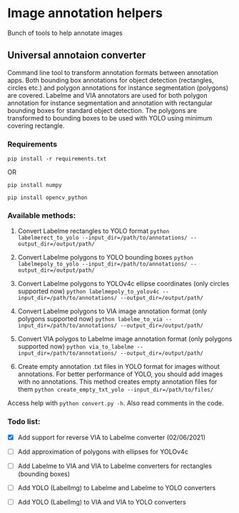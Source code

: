 # Image annotation helpers
Bunch of tools to help annotate images

## Universal annotaion converter
Command line tool to transform annotation formats between annotation apps. Both bounding box annotations for object detection (rectangles, circles etc.) and polygon annotations for instance segmentation (polygons) are covered. Labelme and VIA annotators are used for both polygon annotation for instance segmentation and annotation with rectangular bounding boxes for standard object detection. The polygons are transformed to bounding boxes to be used with YOLO using minimum covering rectangle. 

### Requirements
```pip install -r requirements.txt```

OR

```pip install numpy```

```pip install opencv_python```

### Available methods:

1) Convert Labelme rectangles to YOLO format
```python labelmerect_to_yolo --input_dir=/path/to/annotations/ --output_dir=/output/path/```

2) Convert Labelme polygons to YOLO bounding boxes 
```python labelmepoly_to_yolo --input_dir=/path/to/annotations/ --output_dir=/output/path/```

3) Convert Labelme polygons to YOLOv4c ellipse coordinates (only circles supported now)
```python labelmepoly_to_yolov4c --input_dir=/path/to/annotations/ --output_dir=/output/path/```

4) Convert Labelme polygons to VIA image annotation format (only polygons supported now)
```python labelme_to_via --input_dir=/path/to/annotations/ --output_dir=/output/path/```

5) Convert VIA polygos to Labelme image annotation format (only polygons supported now)
```python via_to_labelme --input_dir=/path/to/annotations/ --output_dir=/output/path/```

6) Create empty annotation .txt files in YOLO format for images without annotations. For better performance of YOLO, you should add images with no annotations. This method creates empty annotation files for them
```python create_empty_txt_yolo --input_dir=/path/to/files/```

Access help with ```python convert.py -h```. Also read comments in the code. 

### Todo list: 

- [x] Add support for reverse VIA to Labelme converter (02/06/2021)

- [ ] Add approximation of polygons with ellipses for YOLOv4c

- [ ] Add Labelme to VIA and VIA to Labelme converters for rectangles (bounding boxes)

- [ ] Add YOLO (LabelImg) to Labelme and Labelme to YOLO converters

- [ ] Add YOLO (LabelImg) to VIA and VIA to YOLO converters


